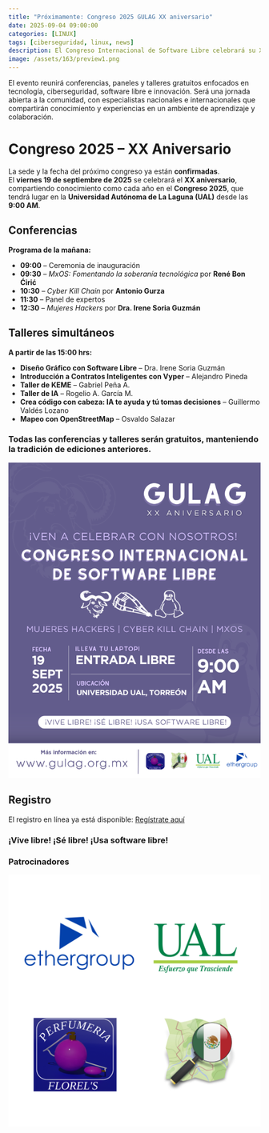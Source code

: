 ```yaml
---
title: "Próximamente: Congreso 2025 GULAG XX aniversario"
date: 2025-09-04 09:00:00 
categories: [LINUX]
tags: [ciberseguridad, linux, news]
description: El Congreso Internacional de Software Libre celebrará su XX aniversario el 19 de septiembre en la UAL, con conferencias y talleres gratuitos sobre tecnología e innovación.
image: /assets/163/preview1.png
---
```


El evento reunirá conferencias, paneles y talleres gratuitos enfocados en tecnología, ciberseguridad, software libre e innovación. Será una jornada abierta a la comunidad, con especialistas nacionales e internacionales que compartirán conocimiento y experiencias en un ambiente de aprendizaje y colaboración.

# Congreso 2025 – XX Aniversario

La sede y la fecha del próximo congreso ya están **confirmadas**.  
El **viernes 19 de septiembre de 2025** se celebrará el **XX aniversario**, compartiendo conocimiento como cada año en el **Congreso 2025**, que tendrá lugar en la **Universidad Autónoma de La Laguna (UAL)** desde las **9:00 AM**.

## Conferencias

**Programa de la mañana:**

- **09:00** – Ceremonia de inauguración  
- **09:30** – *MxOS: Fomentando la soberanía tecnológica* por **René Bon Ćirić**  
- **10:30** – *Cyber Kill Chain* por **Antonio Gurza**  
- **11:30** – Panel de expertos  
- **12:30** – *Mujeres Hackers* por **Dra. Irene Soria Guzmán**

## Talleres simultáneos

**A partir de las 15:00 hrs:**

- **Diseño Gráfico con Software Libre** – Dra. Irene Soria Guzmán  
- **Introducción a Contratos Inteligentes con Vyper** – Alejandro Pineda  
- **Taller de KEME** – Gabriel Peña A.  
- **Taller de IA** – Rogelio A. García M.  
- **Crea código con cabeza: IA te ayuda y tú tomas decisiones** – Guillermo Valdés Lozano  
- **Mapeo con OpenStreetMap** – Osvaldo Salazar

### Todas las conferencias y talleres serán **gratuitos**, manteniendo la tradición de ediciones anteriores.

![Banner](/assets/163/163-01.png)

## Registro

El registro en línea ya está disponible: [Regístrate aquí](https://gl.ethercloud.mx/index.php/apps/forms/s/4X3QD2dDAc2XBFeEay9BfgTi)

### ¡Vive libre! ¡Sé libre! ¡Usa software libre!

### Patrocinadores

![Patrocinadores](/assets/163/163-02.png)

